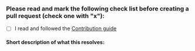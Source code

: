 ### Please read and mark the following check list before creating a pull request (check one with "x"):

 - [ ] I read and followed the [Contribution guide](https://github.com/es-labs/vue-antd-template/blob/main/.github/CONTRIBUTING.md)

 #### Short description of what this resolves:
